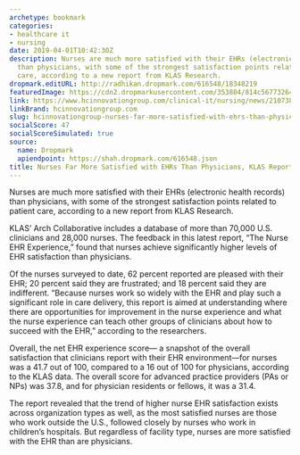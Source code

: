 ```yaml
---
archetype: bookmark
categories:
- healthcare it
- nursing
date: 2019-04-01T10:42:30Z
description: Nurses are much more satisfied with their EHRs (electronic health records)
  than physicians, with some of the strongest satisfaction points related to patient
  care, according to a new report from KLAS Research.
dropmark.editURL: http://radhikan.dropmark.com/616548/18348219
featuredImage: https://cdn2.dropmarkusercontent.com/353804/814c5677326423571b01e55a672ef3f26dfbea77d9afe6baeffaa04e2003d1c7/thumbnail/og_default.jpg?Expires=1557430062&Signature=ideyYypo00D2yoOi-8qGe-D0lolnveR1b9OGD6NwIAj~LUmXF7-emH0P5uIgBJMWasaCnRFl0fQ9G8pMR0UFdU-24DR7w86l4RrdRl-fuR37wzhjov2pDq9SB2z0rW8ml5bmwROw~UyRlOnbEOVN6G1bidwLl-0h2jOFMe9HfnLu~aXKn65gkrAQj5uuUdqyZhBqZr~UMGQ29XS4PohsZ3cEZX~x6qNNBBsgom~PLMdb-za4koe-7S6dHRsVOxtSoAVlodg6r2wCWbh3dA32HGQYkuzFNh0XeP5vmii14FsrtNu~NZcwRwu0ZrGUhQpX5NkiKfPUpt5U~ylbr2j-eQ__&Key-Pair-Id=APKAITQYWVEN757ZA4KQ
link: https://www.hcinnovationgroup.com/clinical-it/nursing/news/21073897/nurses-far-more-satisfied-with-ehrs-than-physicians-klas-report-finds
linkBrand: hcinnovationgroup.com
slug: hcinnovationgroup-nurses-far-more-satisfied-with-ehrs-than-physicians-klas-report-finds
socialScore: 47
socialScoreSimulated: true
source:
  name: Dropmark
  apiendpoint: https://shah.dropmark.com/616548.json
title: Nurses Far More Satisfied with EHRs Than Physicians, KLAS Report Finds
---
```

Nurses are much more satisfied with their EHRs (electronic health records) than physicians, with some of the strongest satisfaction points related to patient care, according to a new report from KLAS Research.

KLAS’ Arch Collaborative includes a database of more than 70,000 U.S. clinicians and 28,000 nurses. The feedback in this latest report, “The Nurse EHR Experience,” found that nurses achieve significantly higher levels of EHR satisfaction than physicians.

Of the nurses surveyed to date, 62 percent reported are pleased with their EHR; 20 percent said they are frustrated; and 18 percent said they are indifferent. “Because nurses work so widely with the EHR and play such a significant role in care delivery, this report is aimed at understanding where there are opportunities for improvement in the nurse experience and what the nurse experience can teach other groups of clinicians about how to succeed with the EHR,” according to the researchers.

Overall, the net EHR experience score— a snapshot of the overall satisfaction that clinicians report with their EHR environment—for nurses was a 41.7 out of 100, compared to a 16 out of 100 for physicians, according to the KLAS data. The overall score for advanced practice providers (PAs or NPs) was 37.8, and for physician residents or fellows, it was a 31.4.

The report revealed that the trend of higher nurse EHR satisfaction exists across organization types as well, as the most satisfied nurses are those who work outside the U.S., followed closely by nurses who work in children’s hospitals. But regardless of facility type, nurses are more satisfied with the EHR than are physicians.


